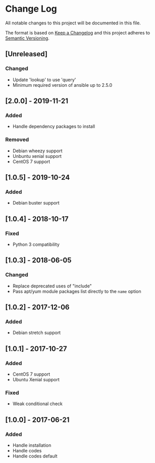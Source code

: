 # Change Log
All notable changes to this project will be documented in this file.

The format is based on [Keep a Changelog](http://keepachangelog.com/)
and this project adheres to [Semantic Versioning](http://semver.org/).

## [Unreleased]
### Changed
- Update 'lookup' to use 'query'
- Minimum required version of ansible up to 2.5.0

## [2.0.0] - 2019-11-21
### Added
- Handle dependency packages to install

### Removed
- Debian wheezy support
- Unbuntu xenial support
- CentOS 7 support

## [1.0.5] - 2019-10-24
### Added
- Debian buster support

## [1.0.4] - 2018-10-17
### Fixed
- Python 3 compatibility

## [1.0.3] - 2018-06-05
### Changed
- Replace deprecated uses of "include"
- Pass apt/yum module packages list directly to the `name` option

## [1.0.2] - 2017-12-06
### Added
- Debian stretch support

## [1.0.1] - 2017-10-27
### Added
- CentOS 7 support
- Ubuntu Xenial support

### Fixed
- Weak conditional check

## [1.0.0] - 2017-06-21
### Added
- Handle installation
- Handle codes
- Handle codes default
